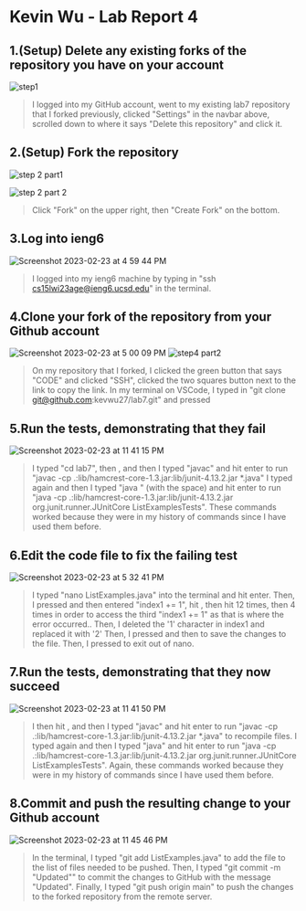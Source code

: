 # Kevin Wu - Lab Report 4

## 1.(Setup) Delete any existing forks of the repository you have on your account

![step1](https://user-images.githubusercontent.com/115754187/221067155-689a62e9-4eea-4af0-9f74-b564bbe2f850.jpeg)

> I logged into my GitHub account, went to my existing lab7 repository that I forked previously, clicked "Settings" in the navbar above, scrolled down to where it says "Delete this repository" and click it. 

## 2.(Setup) Fork the repository

![step 2 part1](https://user-images.githubusercontent.com/115754187/221067240-bd4c6f2f-c8c8-4e26-80a0-f9a1947da932.jpeg)

![step 2 part 2](https://user-images.githubusercontent.com/115754187/221067257-e05cb690-8c74-4f7d-a129-b208fc9a9baf.jpeg)

> Click "Fork" on the upper right, then "Create Fork" on the bottom. 

## 3.Log into ieng6

![Screenshot 2023-02-23 at 4 59 44 PM](https://user-images.githubusercontent.com/115754187/221067412-f784d132-8c05-4c68-b1f5-6c5f134ceec8.jpeg)

> I logged into my ieng6 machine by typing in "ssh cs15lwi23age@ieng6.ucsd.edu" in the terminal.

## 4.Clone your fork of the repository from your Github account

![Screenshot 2023-02-23 at 5 00 09 PM](https://user-images.githubusercontent.com/115754187/221067456-f4d690a9-880a-4946-baa1-58fa39ee7a43.jpeg)
![step4 part2](https://user-images.githubusercontent.com/115754187/221067531-bc9e5616-2520-4c84-9cc9-5cd09598bbb4.jpeg)

> On my repository that I forked, I clicked the green button that says "CODE" and clicked "SSH", clicked the two squares button next to the link to copy the link.
> In my terminal on VSCode, I typed in "git clone git@github.com:kevwu27/lab7.git" and pressed <Enter>
 
## 5.Run the tests, demonstrating that they fail
  
![Screenshot 2023-02-23 at 11 41 15 PM](https://user-images.githubusercontent.com/115754187/221120993-c9d28ebb-1450-4943-a3a6-32031d40a9ee.jpeg)

> I typed "cd lab7", then <CNTRL-R>, and then I typed "javac" and hit enter to run "javac -cp .:lib/hamcrest-core-1.3.jar:lib/junit-4.13.2.jar *.java"
> I typed <CNTRL-R> again and then I typed "java " (with the space) and hit enter to run "java -cp .:lib/hamcrest-core-1.3.jar:lib/junit-4.13.2.jar org.junit.runner.JUnitCore ListExamplesTests".
> These commands worked because they were in my history of commands since I have used them before. 

## 6.Edit the code file to fix the failing test
  
![Screenshot 2023-02-23 at 5 32 41 PM](https://user-images.githubusercontent.com/115754187/221119204-2f7f5e20-0224-4e52-90b9-fd8aa0931a07.jpeg)

> I typed "nano ListExamples.java" into the terminal and hit enter.
> Then, I pressed <CNTRL-W> and then entered "index1 += 1", hit <Enter>, then hit <down> 12 times, then <right> 4 times in order to access the third "index1 += 1" as that is where the error occurred..
> Then, I deleted the '1' character in index1 and replaced it with '2'
> Then, I pressed <CNTRL-O> and then <Enter> to save the changes to the file.
> Then, I pressed <CNTRL-X> to exit out of nano.

## 7.Run the tests, demonstrating that they now succeed
  
 ![Screenshot 2023-02-23 at 11 41 50 PM](https://user-images.githubusercontent.com/115754187/221120952-f1b640b7-e5a4-413c-af1d-73d4b5c42e6e.jpeg)

> I then hit <CNTRL-R>, and then I typed "javac" and hit enter to run "javac -cp .:lib/hamcrest-core-1.3.jar:lib/junit-4.13.2.jar *.java" to recompile files.
> I typed <CNTRL-R> again and then I typed "java<Space>" and hit enter to run "java -cp .:lib/hamcrest-core-1.3.jar:lib/junit-4.13.2.jar org.junit.runner.JUnitCore ListExamplesTests".
> Again, these commands worked because they were in my history of commands since I have used them before.   
  

## 8.Commit and push the resulting change to your Github account

  ![Screenshot 2023-02-23 at 11 45 46 PM](https://user-images.githubusercontent.com/115754187/221121598-b64d7546-e220-40ec-81a3-05ebfdb9799f.jpeg)
  
> In the terminal, I typed "git add ListExamples.java" to add the file to the list of files needed to be pushed.
> Then, I typed "git commit -m "Updated"" to commit the changes to GitHub with the message "Updated".
> Finally, I typed "git push origin main" to push the changes to the forked repository from the remote server.
